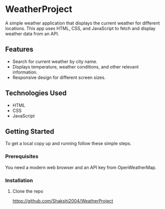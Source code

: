 # WeatherProject
A simple weather application that displays the current weather for different locations. This app uses HTML, CSS, and JavaScript to fetch and display weather data from an API.

## Features

- Search for current weather by city name.
- Displays temperature, weather conditions, and other relevant information.
- Responsive design for different screen sizes.

## Technologies Used

- HTML
- CSS
- JavaScript

## Getting Started

To get a local copy up and running follow these simple steps.

### Prerequisites

You need a modern web browser and an API key from OpenWeatherMap.

### Installation

1. Clone the repo
   
   https://github.com/Shakshi2004/WeatherProject
